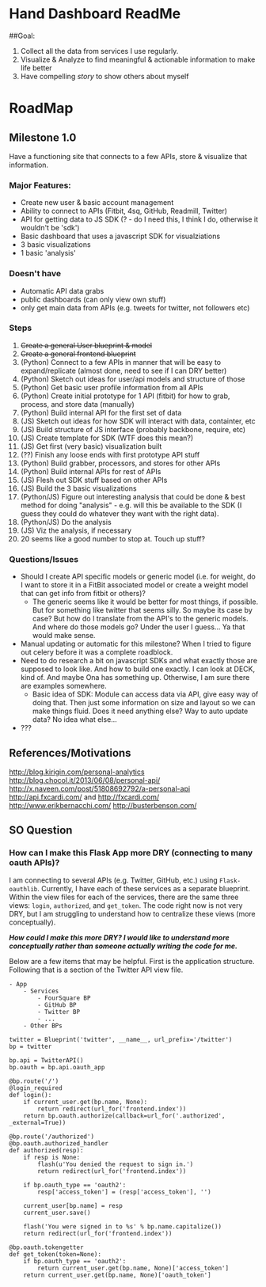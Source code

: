 
# Hand Dashboard ReadMe

##Goal:

1. Collect all the data from services I use regularly. 
2. Visualize & Analyze to find meaningful & actionable information to make life better
3. Have compelling *story* to show others about myself


# RoadMap
 
## Milestone 1.0

Have a functioning site that connects to a few APIs, store & visualize that information. 

### Major Features:

* Create new user & basic account management
* Ability to connect to APIs (Fitbit, 4sq, GitHub, Readmill, Twitter)
* API for getting data to JS SDK (? - do I need this, I think I do, otherwise it wouldn't be 'sdk')
* Basic dashboard that uses a javascript SDK for visualziations
* 3 basic visualizations
* 1 basic 'analysis'

### Doesn't have

* Automatic API data grabs
* public dashboards (can only view own stuff)
* only get main data from APIs (e.g. tweets for twitter, not followers etc)

### Steps

1. ~~Create a general User blueprint & model~~
2. ~~Create a general frontend blueprint~~
3. (Python) Connect to a few APIs in manner that will be easy to expand/replicate (almost done, need to see if I can DRY better)
4. (Python) Sketch out ideas for user/api models and structure of those
5. (Python) Get basic user profile information from all APIs
6. (Python) Create initial prototype for 1 API (fitbit) for how to grab, process, and store data (manually)
7. (Python) Build internal API for the first set of data
8. (JS) Sketch out ideas for how SDK will interact with data, containter, etc
9. (JS) Build structure of JS interface (probably backbone, require, etc)
10. (JS) Create template for SDK (WTF does this mean?) 
11. (JS) Get first (very basic) visualization built
12. (??) Finish any loose ends with first prototype API stuff
13. (Python) Build grabber, processors, and stores for other APIs
14. (Python) Build internal APIs for rest of APIs
15. (JS) Flesh out SDK stuff based on other APIs
16. (JS) Build the 3 basic visualizations
17. (Python/JS) Figure out interesting analysis that could be done & best method for doing "analysis" - e.g. will this be available to the SDK (I guess they could do whatever they want with the right data).
18. (Python/JS) Do the analysis
19. (JS) Viz the analysis, if necessary
20. 20 seems like a good number to stop at. Touch up stuff?

### Questions/Issues

* Should I create API specific models or generic model (i.e. for weight, do I want to store it in a FitBit associated model or create a weight model that can get info from fitbit or others)?
    * The generic seems like it would be better for most things, if possible. But for something like twitter that seems silly. So maybe its case by case? But how do I translate from the API's to the generic models. And where do those models go? Under the user I guess... Ya that would make sense.
* Manual updating or automatic for this milestone? When I tried to figure out celery before it was a complete roadblock.
* Need to do research a bit on javascript SDKs and what exactly those are supposed to look like. And how to build one exactly. I can look at DECK, kind of. And maybe Ona has something up. Otherwise, I am sure there are examples somewhere. 
    * Basic idea of SDK: Module can access data via API, give easy way of doing that. Then just some information on size and layout so we can make things fluid. Does it need anything else? Way to auto update data? No idea what else...
* ???

## References/Motivations

http://blog.kirigin.com/personal-analytics
http://blog.chocol.it/2013/06/08/personal-api/
http://x.naveen.com/post/51808692792/a-personal-api
http://api.fxcardi.com/ and http://fxcardi.com/
http://www.erikbernacchi.com/
http://busterbenson.com/


## SO Question 

### How can I make this Flask App more DRY (connecting to many oauth APIs)?

I am connecting to several APIs (e.g. Twitter, GitHub, etc.) using `Flask-oauthlib`. Currently, I have each of these services as a separate blueprint. Within the view files for each of the services, there are the same three views: `login`, `authorized`, and `get_token`. The code right now is not very DRY, but I am struggling to understand how to centralize these views (more conceptually).

***How could I make this more DRY? I would like to understand more conceptually rather than someone actually writing the code for me.***

Below are a few items that may be helpful. First is the application structure. Following that is a section of the Twitter API view file.

```
- App
    - Services
        - FourSquare BP
        - GitHub BP
        - Twitter BP
        - ...
    - Other BPs

```


```
twitter = Blueprint('twitter', __name__, url_prefix='/twitter')
bp = twitter

bp.api = TwitterAPI()
bp.oauth = bp.api.oauth_app

@bp.route('/')
@login_required
def login():
    if current_user.get(bp.name, None):
        return redirect(url_for('frontend.index'))
    return bp.oauth.authorize(callback=url_for('.authorized', _external=True))

@bp.route('/authorized')
@bp.oauth.authorized_handler
def authorized(resp):
    if resp is None:
        flash(u'You denied the request to sign in.')
        return redirect(url_for('frontend.index'))
        
    if bp.oauth_type == 'oauth2':
        resp['access_token'] = (resp['access_token'], '') 

    current_user[bp.name] = resp
    current_user.save()

    flash('You were signed in to %s' % bp.name.capitalize())
    return redirect(url_for('frontend.index'))

@bp.oauth.tokengetter
def get_token(token=None):
    if bp.oauth_type == 'oauth2':
        return current_user.get(bp.name, None)['access_token']
    return current_user.get(bp.name, None)['oauth_token']
```
